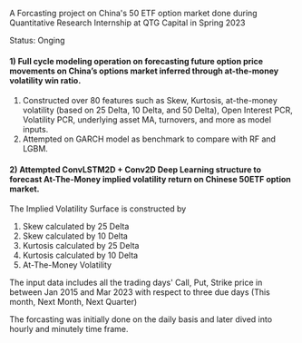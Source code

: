 
A Forcasting project on China's 50 ETF option market done during Quantitative Research Internship at QTG Capital in Spring 2023


Status: Onging

#### 1) Full cycle modeling operation on forecasting future option price movements on China’s options market inferred through at-the-money volatility win ratio.
1. Constructed over 80 features such as Skew, Kurtosis, at-the-money volatility (based on 25 Delta, 10 Delta, and 50 Delta), Open Interest PCR, Volatility PCR, underlying asset MA, turnovers, and more as model inputs.
2. Attempted on GARCH model as benchmark to compare with RF and LGBM.



#### 2) Attempted ConvLSTM2D + Conv2D Deep Learning structure to forecast At-The-Money implied volatility return on Chinese 50ETF option market.

The Implied Volatility Surface is constructed by 
1. Skew calculated by 25 Delta
2. Skew calculated by 10 Delta
3. Kurtosis calculated by 25 Delta
4. Kurtosis calculated by 10 Delta
5. At-The-Money Volatility

The input data includes all the trading days' Call, Put, Strike price in between Jan 2015 and Mar 2023 with respect to three due days (This month, Next Month, Next Quarter)

The forcasting was initially done on the daily basis and later dived into hourly and minutely time frame.
